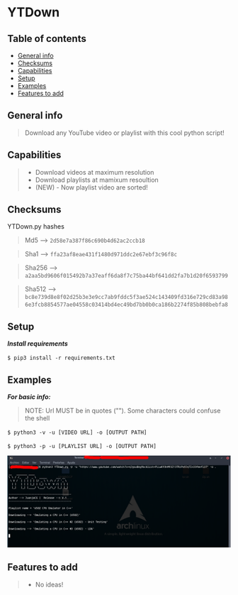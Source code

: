 # YTDown

## Table of contents
* [General info](#general-info)
* [Checksums](#checksums)
* [Capabilities](#capabilities)
* [Setup](#setup)
* [Examples](#Examples)
* [Features to add](#Features-to-add)


## General info
>Download any YouTube video or playlist with this cool python script! 

## Capabilities

>- Download videos at maximum resolution
>- Download playlists at mamixum resoultion
>- (NEW) - Now playlist video are sorted!

## Checksums
YTDown.py hashes

>Md5 --> `2d58e7a387f86c690b4d62ac2ccb18`

>Sha1 --> `ffa23af8eae431f1480d971ddc2e67ebf3c96f8c`

>Sha256 --> `a2aa5bd9606f015492b7a37eaff6da8f7c75ba44bf641dd2fa7b1d20f6593799`

>Sha512 --> `bc8e739d8e8f02d25b3e3e9cc7ab9fddc5f3ae524c143409fd316e729cd83a986e3fcb8854577ae04558c03414bd4ec49bd7bb0b0ca186b2274f85b808bebfa8`


## Setup

***Install requirements***

`$ pip3 install -r requirements.txt`

## Examples

***For basic info:***

>NOTE: Url MUST be in quotes (""). Some characters could confuse the shell

`$ python3 -v -u [VIDEO URL] -o [OUTPUT PATH]`

`$ python3 -p -u [PLAYLIST URL] -o [OUTPUT PATH]`

![alt text](example.png)

## Features to add

>- No ideas!
